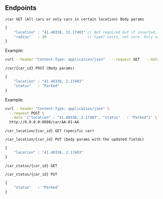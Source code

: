 ## Endpoints


`/car GET (All cars or only cars in certain location) Body params`
```javascript
{
    "location" : "41.40338, 32.17403" // Not required but if inserted, looks for cars in that area
    "radius"   : 30                   // type? units, not sure. Only used if location is set
}
```
Example: 
```bash
curl --header "Content-Type: application/json"   --request GET   --data '{"location" : "40.640802, -8.653285", "radius": 1}'   http://40.115.31.209:5002/car
```



`/car/{car_id} POST (Body params)` 
```javascript
{
    "location" : "41.40338, 2.17403"
    "status"   : "Parked"
}
```
Example: 
```bash
curl --header "Content-Type: application/json" \
  --request POST \
  --data '{"location" : "41.40338, 2.17403", "status"   : "Parked"}' \
  http://0.0.0.0:8080/car/AA-01-AA
```



`/car_location/{car_id} GET (specific car)`

`/car_location/{car_id} PUT (body params with the updated fields)`
```javascript
{
    "location" : "41.40338, 2.17403"
}
```


`/car_status/{car_id} GET`


`/car_status/{car_id} PUT`
```javascript
{
    "status"   : "Parked"
}


```

